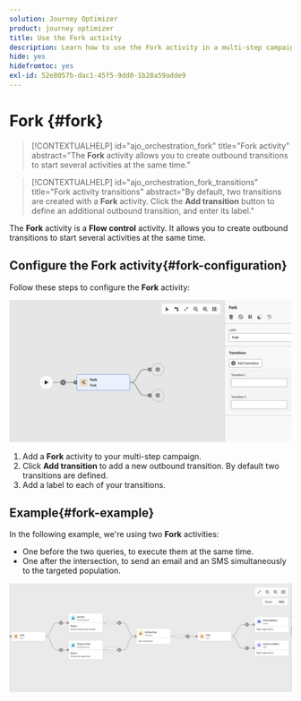 ```yaml
---
solution: Journey Optimizer
product: journey optimizer
title: Use the Fork activity
description: Learn how to use the Fork activity in a multi-step campaign
hide: yes
hidefromtoc: yes
exl-id: 52e8057b-dac1-45f5-9dd0-1b28a59adde9
---
```

# Fork {#fork}

>[!CONTEXTUALHELP]
>id="ajo_orchestration_fork"
>title="Fork activity"
>abstract="The **Fork** activity allows you to create outbound transitions to start several activities at the same time."


>[!CONTEXTUALHELP]
>id="ajo_orchestration_fork_transitions"
>title="Fork activity transitions"
>abstract="By default, two transitions are created with a **Fork** activity. Click the **Add transition** button to define an additional outbound transition, and enter its label."

The **Fork** activity is a **Flow control** activity. It allows you to create outbound transitions to start several activities at the same time.

## Configure the Fork activity{#fork-configuration}

Follow these steps to configure the **Fork** activity:

![](../assets/workflow-fork.png)

1. Add a **Fork** activity to your multi-step campaign.
1. Click **Add transition** to add a new outbound transition. By default two transitions are defined.
1. Add a label to each of your transitions. 

## Example{#fork-example}

In the following example, we're using two **Fork** activities:

* One before the two queries, to execute them at the same time.
* One after the intersection, to send an email and an SMS simultaneously to the targeted population.

![](../assets/workflow-fork-example.png)
